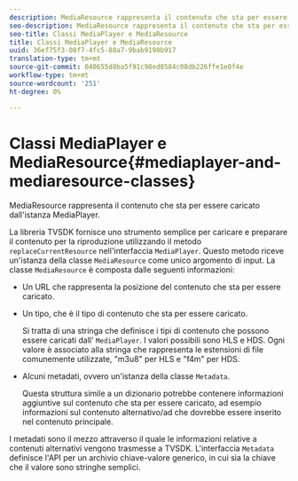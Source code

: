 ```yaml
---
description: MediaResource rappresenta il contenuto che sta per essere caricato dall'istanza MediaPlayer.
seo-description: MediaResource rappresenta il contenuto che sta per essere caricato dall'istanza MediaPlayer.
seo-title: Classi MediaPlayer e MediaResource
title: Classi MediaPlayer e MediaResource
uuid: 36ef75f3-08f7-4fc5-88a7-9bab9198b917
translation-type: tm+mt
source-git-commit: 040655d8ba5f91c98ed0584c08db226ffe1e0f4e
workflow-type: tm+mt
source-wordcount: '251'
ht-degree: 0%

---
```



# Classi MediaPlayer e MediaResource{#mediaplayer-and-mediaresource-classes}

MediaResource rappresenta il contenuto che sta per essere caricato dall&#39;istanza MediaPlayer.

<!--<a id="section_B09A012C97454AF58CE2269B800D8027"></a>-->

La libreria TVSDK fornisce uno strumento semplice per caricare e preparare il contenuto per la riproduzione utilizzando il metodo `replaceCurrentResource` nell&#39;interfaccia `MediaPlayer`. Questo metodo riceve un&#39;istanza della classe `MediaResource` come unico argomento di input. La classe `MediaResource` è composta dalle seguenti informazioni:

* Un URL che rappresenta la posizione del contenuto che sta per essere caricato.
* Un tipo, che è il tipo di contenuto che sta per essere caricato.

   Si tratta di una stringa che definisce i tipi di contenuto che possono essere caricati dall&#39; `MediaPlayer`. I valori possibili sono HLS e HDS. Ogni valore è associato alla stringa che rappresenta le estensioni di file comunemente utilizzate, &quot;m3u8&quot; per HLS e &quot;f4m&quot; per HDS.
* Alcuni metadati, ovvero un&#39;istanza della classe `Metadata`.

   Questa struttura simile a un dizionario potrebbe contenere informazioni aggiuntive sul contenuto che sta per essere caricato, ad esempio informazioni sul contenuto alternativo/ad che dovrebbe essere inserito nel contenuto principale.

I metadati sono il mezzo attraverso il quale le informazioni relative a contenuti alternativi vengono trasmesse a TVSDK. L&#39;interfaccia `Metadata` definisce l&#39;API per un archivio chiave-valore generico, in cui sia la chiave che il valore sono stringhe semplici.
